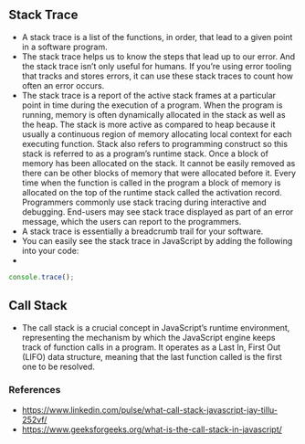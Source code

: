 ## Stack Trace
- A stack trace is a list of the functions, in order, that lead to a given point in a software program.
- The stack trace helps us to know the steps that lead up to our error. And the stack trace isn’t only useful for humans. If you’re using error tooling that tracks and stores errors, it can use these stack traces to count how often an error occurs.
- The stack trace is a report of the active stack frames at a particular point in time during the execution of a program. When the program is running, memory is often dynamically allocated in the stack as well as the heap. The stack is more active as compared to heap because it usually a continuous region of memory allocating local context for each executing function. Stack also refers to programming construct so this stack is referred to as a program’s runtime stack. Once a block of memory has been allocated on the stack. It cannot be easily removed as there can be other blocks of memory that were allocated before it. Every time when the function is called in the program a block of memory is allocated on the top of the runtime stack called the activation record. Programmers commonly use stack tracing during interactive and debugging. End-users may see stack trace displayed as part of an error message, which the users can report to the programmers.
- A stack trace is essentially a breadcrumb trail for your software. 
- You can easily see the stack trace in JavaScript by adding the following into your code:
- 
  
```js
console.trace();
```


## Call Stack
- The call stack is a crucial concept in JavaScript’s runtime environment, representing the mechanism by which the JavaScript engine keeps track of function calls in a program. It operates as a Last In, First Out (LIFO) data structure, meaning that the last function called is the first one to be resolved.

### References
- https://www.linkedin.com/pulse/what-call-stack-javascript-jay-tillu-252vf/
- https://www.geeksforgeeks.org/what-is-the-call-stack-in-javascript/